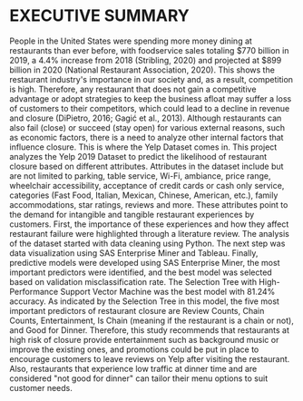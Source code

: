 # EXECUTIVE SUMMARY
People in the United States were spending more money dining at restaurants than ever before, with foodservice sales totaling $770 billion in 2019, a 4.4% increase from 2018 (Stribling, 2020) and projected at $899 billion in 2020 (National Restaurant Association, 2020). This shows the restaurant industry's importance in our society and, as a result, competition is high. Therefore, any restaurant that does not gain a competitive advantage or adopt strategies to keep the business afloat may suffer a loss of customers to their competitors, which could lead to a decline in revenue and closure (DiPietro, 2016; Gagić et al., 2013).
Although restaurants can also fail (close) or succeed (stay open) for various external reasons, such as economic factors, there is a need to analyze other internal factors that influence closure. This is where the Yelp Dataset comes in. This project analyzes the Yelp 2019 Dataset to predict the likelihood of restaurant closure based on different attributes. Attributes in the dataset include but are not limited to parking, table service, Wi-Fi, ambiance, price range, wheelchair accessibility, acceptance of credit cards or cash only service, categories (Fast Food, Italian, Mexican, Chinese, American, etc.), family accommodations, star ratings, reviews and more. These attributes point to the demand for intangible and tangible restaurant experiences by customers. First, the importance of these experiences and how they affect restaurant failure were highlighted through a literature review. 
The analysis of the dataset started with data cleaning using Python. The next step was data visualization using SAS Enterprise Miner and Tableau. Finally, predictive models were developed using SAS Enterprise Miner, the most important predictors were identified, and the best model was selected based on validation misclassification rate.
The Selection Tree with High-Performance Support Vector Machine was the best model with 81.24% accuracy. As indicated by the Selection Tree in this model, the five most important predictors of restaurant closure are Review Counts, Chain Counts, Entertainment, Is Chain (meaning if the restaurant is a chain or not), and Good for Dinner. Therefore, this study recommends that restaurants at high risk of closure provide entertainment such as background music or improve the existing ones, and promotions could be put in place to encourage customers to leave reviews on Yelp after visiting the restaurant. Also, restaurants that experience low traffic at dinner time and are considered "not good for dinner" can tailor their menu options to suit customer needs.
